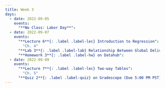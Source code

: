 ```yaml
---
title: Week 3
days:
  - date: 2022-09-05
    events:
      "**No Class: Labor Day**":
  - date: 2022-09-07
    events:
      "**Lecture 6**{: .label .label-lec} Introduction to Regression": 
        "Ch. 4"
      "**Lab 3**{: .label .label-lab} Relationship Between Global Delivery Rates and GDP (Due September 9)":
      "**Homework 3**{: .label .label-hw} on Datahub":
  - date: 2022-09-09
    events:
      "**Lecture 7**{: .label .label-lec} Two-way Tables":
        "Ch. 5"
      "**Quiz 2**{: .label .label-quiz} on Gradescope (Due 5:00 PM PST)":
---
```

